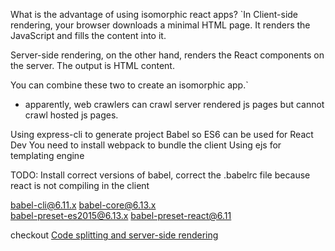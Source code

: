 What is the advantage of using isomorphic react apps?
`In Client-side rendering, your browser downloads a minimal HTML page. It renders the JavaScript and fills the content into it.

Server-side rendering, on the other hand, renders the React components on the server. The output is HTML content.

You can combine these two to create an isomorphic app.`
- apparently, web crawlers can crawl server rendered js pages but cannot crawl hosted js pages.

Using express-cli to generate project
Babel so ES6 can be used for React Dev
You need to install webpack to bundle the client
Using ejs for templating engine

TODO: Install correct versions of babel, correct the .babelrc file because react is not compiling in the client







babel-cli@6.11.x babel-core@6.13.x  \
  babel-preset-es2015@6.13.x babel-preset-react@6.11
  
  
  
 checkout [Code splitting and server-side rendering](https://reacttraining.com/react-router/web/guides/code-splitting/code-splitting-and-server-side-rendering)
 